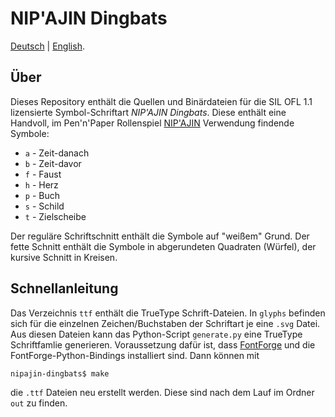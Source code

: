# NIP'AJIN Dingbats

[Deutsch](README.md) | [English](README.en.md).

## Über

Dieses Repository enthält die Quellen und Binärdateien für die SIL OFL 1.1 lizensierte Symbol-Schriftart *NIP'AJIN Dingbats*. Diese enthält eine Handvoll, im Pen'n'Paper Rollenspiel [NIP'AJIN](http://ludus-leonis.com/nipajin) Verwendung findende Symbole:

* `a` - Zeit-danach
* `b` - Zeit-davor
* `f` - Faust
* `h` - Herz
* `p` - Buch
* `s` - Schild
* `t` - Zielscheibe

Der reguläre Schriftschnitt enthält die Symbole auf "weißem" Grund. Der fette Schnitt enthält die Symbole in abgerundeten Quadraten (Würfel), der kursive Schnitt in Kreisen.

## Schnellanleitung

Das Verzeichnis `ttf` enthält die TrueType Schrift-Dateien. In `glyphs` befinden sich für die einzelnen Zeichen/Buchstaben der Schriftart je eine `.svg` Datei. Aus diesen Dateien kann das Python-Script `generate.py` eine TrueType Schriftfamlie generieren. Voraussetzung dafür ist, dass [FontForge](http://fontforge.github.io) und die FontForge-Python-Bindings installiert sind. Dann können mit

```
nipajin-dingbats$ make
```

die `.ttf` Dateien neu erstellt werden. Diese sind nach dem Lauf im Ordner `out` zu finden.
